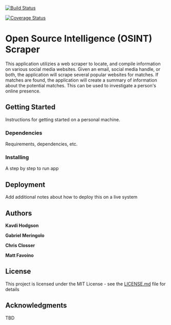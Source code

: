 [![Build Status](https://travis-ci.org/famavott/osint-scraper.svg?branch=master)](https://travis-ci.org/famavott/osint-scraper)

[![Coverage Status](https://coveralls.io/repos/github/famavott/osint-scraper/badge.svg?branch=matt_t)](https://coveralls.io/github/famavott/osint-scraper?branch=matt_t)

# Open Source Intelligence (OSINT) Scraper

This application utilizies a web scraper to locate, and compile information on various social media websites. Given an email, social media handle, or both, the application will scrape several popular websites for matches. If matches are found, the application will create a summary of information about the potential matches. This can be used to investigate a person's online presence.

## Getting Started

Instructions for getting started on a personal machine.

### Dependencies

Requirements, dependencies, etc.

### Installing

A step by step to run app

## Deployment

Add additional notes about how to deploy this on a live system

## Authors

**Kavdi Hodgson**

**Gabriel Meringolo**

**Chris Closser**

**Matt Favoino**

## License

This project is licensed under the MIT License - see the [LICENSE.md](LICENSE.md) file for details

## Acknowledgments

TBD

